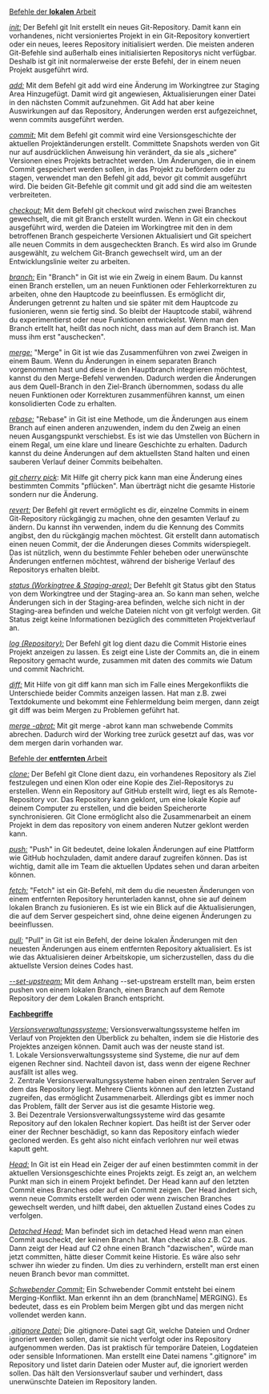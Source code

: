 <u>Befehle der <b>lokalen</b> Arbeit</u>

<u><i>init:</i></u>
 Der Befehl git Init erstellt ein neues Git-Repository.
 Damit kann ein vorhandenes, nicht versioniertes Projekt in ein Git-Repository konvertiert oder ein neues, leeres Repository initialisiert werden.
 Die meisten anderen Git-Befehle sind außerhalb eines initialisierten Repositorys nicht verfügbar.
 Deshalb ist git init normalerweise der erste Befehl, der in einem neuen Projekt ausgeführt wird.

<u><i>add:</i></u>
Mit dem Befehl git add wird eine Änderung im Workingtree zur Staging Area Hinzugefügt.
Damit wird git angewiesen, Aktualisierungen einer Datei in den nächsten Commit aufzunehmen.
Git Add hat aber keine Auswirkungen auf das Repository, Änderungen werden erst aufgezeichnet, wenn commits ausgeführt werden.

<u><i>commit:</i></u>
Mit dem Befehl git commit wird eine Versionsgeschichte der aktuellen Projektänderungen erstellt. Committete Snapshots werden von Git nur auf ausdrücklichen Anweisung hin verändert, da sie als „sichere“ Versionen eines Projekts betrachtet werden. Um Änderungen, die in einem Commit gespeichert werden sollen, in das Projekt zu befördern oder zu stagen, verwendet man den Befehl git add, bevor git commit ausgeführt wird. Die beiden Git-Befehle git commit und git add sind die am weitesten verbreiteten.

<u><i>checkout:</i></u>
Mit dem Befehl git checkout wird zwischen zwei Branches gewechselt, die mit git Branch erstellt wurden.
Wenn in Git ein checkout ausgeführt wird, werden die Dateien im Workingtree mit den in dem betroffenen Branch gespeicherte Versionen Aktualisiert und Git speichert alle neuen Commits in dem ausgecheckten Branch.
Es wird also im Grunde ausgewählt, zu welchem Git-Branch gewechselt wird, um an der Entwicklungslinie weiter zu arbeiten.

<u><i>branch:</i></u>
Ein "Branch" in Git ist wie ein Zweig in einem Baum. Du kannst einen Branch erstellen, um an neuen Funktionen oder Fehlerkorrekturen zu arbeiten, 
ohne den Hauptcode zu beeinflussen. Es ermöglicht dir, Änderungen getrennt zu halten und sie später mit dem Hauptcode zu fusionieren, wenn sie fertig sind. 
So bleibt der Hauptcode stabil, während du experimentierst oder neue Funktionen entwickelst.
Wenn man den Branch ertellt hat, heißt das noch nicht, dass man auf dem Branch ist. Man muss ihm erst "auschecken".

<u><i>merge:</i></u>
"Merge" in Git ist wie das Zusammenführen von zwei Zweigen in einem Baum. Wenn du Änderungen in einem separaten Branch vorgenommen hast und diese in den Hauptbranch 
integrieren möchtest, kannst du den Merge-Befehl verwenden. Dadurch werden die Änderungen aus dem Quell-Branch in den Ziel-Branch übernommen, sodass du alle neuen 
Funktionen oder Korrekturen zusammenführen kannst, um einen konsolidierten Code zu erhalten.

<u><i>rebase:</i></u>
"Rebase" in Git ist eine Methode, um die Änderungen aus einem Branch auf einen anderen anzuwenden, indem du den Zweig an einen neuen Ausgangspunkt verschiebst. 
Es ist wie das Umstellen von Büchern in einem Regal, um eine klare und lineare Geschichte zu erhalten. Dadurch kannst du deine Änderungen auf dem aktuellsten 
Stand halten und einen sauberen Verlauf deiner Commits beibehalten.

<u><i>git cherry pick</i></u>:
Mit Hilfe git cherry pick kann man eine Änderung eines bestimmten Commits "pflücken". Man überträgt nicht die gesamte Historie sondern nur die Änderung.

<u><i>revert:</i></u>
Der Befehl git revert ermöglicht es dir, einzelne Commits in einem Git-Repository rückgängig zu machen, ohne den gesamten Verlauf zu ändern. Du kannst ihn verwenden, 
indem du die Kennung des Commits angibst, den du rückgängig machen möchtest. Git erstellt dann automatisch einen neuen Commit, der die Änderungen dieses 
Commits widerspiegelt. Das ist nützlich, wenn du bestimmte Fehler beheben oder unerwünschte Änderungen entfernen möchtest, während der bisherige Verlauf 
des Repositorys erhalten bleibt.

<u><i>status (Workingtree & Staging-area):</i></u>
Der Befehlt git Status gibt den Status von dem Workingtree und der Staging-area an.
So kann man sehen, welche Änderungen sich in  der Staging-area befinden, welche sich nicht in der Staging-area befinden und welche Dateien nicht von git verfolgt werden. 
Git Status zeigt keine Informationen bezüglich des committeten Projektverlauf an.

<u><i>log (Repository):</i></u>
Der Befehl git log dient dazu die Commit Historie eines Projekt anzeigen zu lassen.
Es zeigt eine Liste der Commits an, die in einem Repository gemacht wurde, zusammen mit daten des commits wie Datum und commit Nachricht.

<u><i>diff:</i></u>
Mit Hilfe von git diff kann man sich im Falle eines Mergekonflikts die Unterschiede beider Commits anzeigen lassen.
Hat man z.B. zwei Textdokumente und bekommt eine Fehlermeldung beim mergen, dann zeigt git diff was beim Mergen zu Problemen geführt hat.

<u><i>merge -abrot:</i></u>
Mit git merge -abrot kann man schwebende Commits abrechen. Dadurch wird der Working tree zurück gesetzt auf das, was vor dem mergen darin vorhanden war.

<u>Befehle der <b>entfernten</b> Arbeit</u>

<u><i>clone:</i></u>
Der Befehl git Clone dient dazu, ein vorhandenes Repository als Ziel festzulegen und einen Klon oder eine Kopie des Ziel-Repositorys zu erstellen.
Wenn ein Repository auf GitHub erstellt wird, liegt es als Remote-Repository vor. 
Das Repository kann geklont, um eine lokale Kopie auf deinem Computer zu erstellen, und die beiden Speicherorte synchronisieren.
Git Clone ermöglicht also die Zusammenarbeit an einem Projekt in dem das repository von einem anderen Nutzer geklont werden kann. 

<u><i>push:</i></u>
"Push" in Git bedeutet, deine lokalen Änderungen auf eine Plattform wie GitHub hochzuladen, damit andere darauf zugreifen können. Das ist wichtig, 
damit alle im Team die aktuellen Updates sehen und daran arbeiten können.

<u><i>fetch:</i></u>
 "Fetch" ist ein Git-Befehl, mit dem du die neuesten Änderungen von einem entfernten Repository herunterladen kannst, ohne sie auf deinem lokalen Branch zu fusionieren. 
Es ist wie ein Blick auf die Aktualisierungen, die auf dem Server gespeichert sind, ohne deine eigenen Änderungen zu beeinflussen.

<u><i>pull:</i></u>
"Pull" in Git ist ein Befehl, der deine lokalen Änderungen mit den neuesten Änderungen aus einem entfernten Repository aktualisiert. 
Es ist wie das Aktualisieren deiner Arbeitskopie, um sicherzustellen, dass du die aktuellste Version deines Codes hast.

<u><i>--set-upstream:</i></u>
Mit dem Anhang --set-upstream erstellt man, beim ersten pushen von einem lokalen Branch, einen Branch auf dem Remote Repository der dem Lokalen Branch entspricht.

<u><b>Fachbegriffe</b></u>

<u><i>Versionsverwaltungssysteme:</i></u>
Versionsverwaltungssysteme helfen im Verlauf von Projekten den Überblick zu behalten, indem sie die Historie des Projektes anzeigen können. Damit auch was der neuste stand ist.<br>
	1. Lokale Versionsverwaltungssysteme sind Systeme, die nur auf dem eigenen Rechner sind. Nachteil davon ist, dass wenn der eigene Rechner ausfällt ist alles weg.<br>
	2. Zentrale Versionsverwaltungssysteme haben einen zentralen Server auf dem das Repository liegt. Mehrere Clients können auf den letzten Zustand zugreifen, das ermöglicht Zusammenarbeit. Allerdings gibt es immer noch das Problem, fällt der Server aus ist die gesamte Historie weg.<br>
	3. Bei Dezentrale Versionsverwaltungssysteme wird das gesamte Repository auf den lokalen Rechner   kopiert. Das heißt ist der Server oder einer der Rechner beschädigt, so kann das Repository einfach wieder gecloned werden. Es geht also nicht einfach verlohren nur weil etwas kaputt geht. 

<u><i>Head:</i></u>
In Git ist ein Head ein Zeiger der auf einen bestimmten commit in der aktuellen Versionsgeschichte eines Projekts zeigt.
Es zeigt an, an welchem Punkt man sich in einem Projekt befindet.
Der Head kann auf den letzten Commit eines Branches oder auf ein Commit zeigen.
Der Head ändert sich, wenn neue Commits erstellt werden oder wenn zwischen Branches gewechselt werden, und hilft dabei, den aktuellen Zustand eines Codes zu verfolgen.

<u><i>Detached Head:</i></u>
Man befindet sich im detached Head wenn man einen Commit auscheckt, der keinen Branch hat. Man checkt also z.B. C2 aus. Dann zeigt der Head auf C2 ohne einen Branch "dazwischen", würde man jetzt committen, hätte dieser Commit keine Historie. Es wäre also sehr schwer ihn wieder zu finden. Um dies zu verhindern, erstellt man erst einen neuen Branch bevor man committet.

<u><i>Schwebender Commit:</i></u>
Ein Schwebender Commit entsteht bei einem Merging-Konflikt. Man erkennt ihn an dem (branchName| MERGING). Es bedeutet, dass es ein Problem beim Mergen gibt und das mergen nicht vollendet werden kann.

<u><i>.gitignore Datei:</i></u>
Die .gitignore-Datei sagt Git, welche Dateien und Ordner ignoriert werden sollen, damit sie nicht verfolgt oder ins Repository aufgenommen werden. 
Das ist praktisch für temporäre Dateien, Logdateien oder sensible Informationen. Man erstellt eine Datei namens ".gitignore" im Repository und listet 
darin Dateien oder Muster auf, die ignoriert werden sollen. Das hält den Versionsverlauf sauber und verhindert, dass unerwünschte Dateien im Repository landen.
